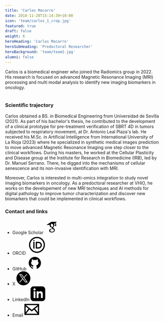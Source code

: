 ```yaml
---
title: 'Carlos Macarro'
date: 2018-11-28T15:14:39+10:00
icon: 'team/carlos_1_crop.jpg'
featured: true
draft: false
weight: 6
heroHeading: 'Carlos Macarro'
heroSubHeading: 'Predoctoral Researcher'
heroBackground: 'team/team2.jpg'
alumni: false
---
```


Carlos is a biomedical engineer who joined the Radiomics group in 2022. His research is focused on advanced Magnetic Resonance Imaging (MRI) processing and multi modal analysis to identify new imaging biomarkers in oncology.                                                                                                                  
                                                     <br/>                      

### Scientific trajectory
Carlos obtained a BS. in Biomedical Engineering from Universidad de Sevilla (2021). As part of his bachelor's thesis, he contributed to the development of a clinical prototype for pre-treatment verification of SBRT 4D in tumors subjected to respiratory movement, at Dr. Antonio Leal Plaza's lab. He received his M.Sc. in Artificial Intelligence from International University of La Rioja (2023) where he specialized in synthetic medical images prediction to move advanced Magnetic Resonance Imaging one step closer to the clinical workflows. During his masters, he worked at the Cellular Plasticity and Disease group at the Institute for Research in Biomedicine (IRB), led by Dr. Manuel Serrano. There, he digged into the mechanisms of cellular senescence and its non-invasive identification with MRI.

Moreover, Carlos is interested in multi-omics integration to study novel imaging biomarkers in oncology. As a predoctoral researcher at VHIO, he works on the developement of new MRI techniques and AI methods for digital pathology to improve tumor characterization and discover new biomarkers that could be implemented in clinical workflows.

### Contact and links
- Google Scholar [![profile](/social/google-scholar.svg)](https://scholar.google.es/citations?user=gpVm8RoAAAAJ&hl=es)
- ORCID [![profile](/social/orcid.svg)](https://orcid.org/0009-0000-0597-9316)
- GitHub [![profile](/social/github.svg)](https://www.github.com/carlosmacarro)
- X [![profile](/social/x.svg)](https://x.com/carlosmacarrop)
- LinkedIn [![profile](/social/linkedin.svg)](https://www.linkedin.com/in/carlos-macarro-perez/)
- Email [![profile](/social/mail.svg)](mailto:carlosmacarro@vhio.net)

